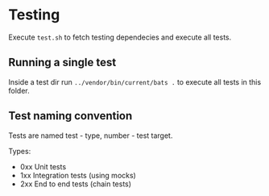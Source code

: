 # Testing

Execute `test.sh` to fetch testing dependecies and execute all tests.

## Running a single test

Inside a test dir run `../vendor/bin/current/bats .` to execute all tests in this folder.

## Test naming convention

Tests are named test - type, number - test target.

Types:
- 0xx Unit tests
- 1xx Integration tests (using mocks)
- 2xx End to end tests (chain tests)
